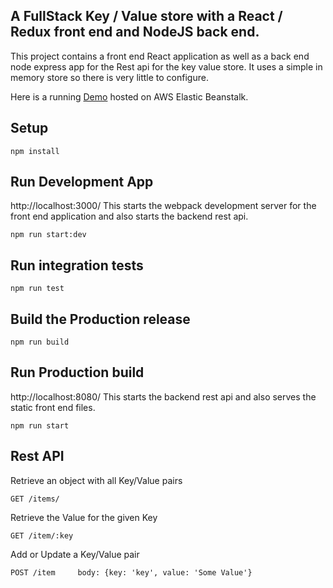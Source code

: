 ## A FullStack Key / Value store with a React / Redux front end and NodeJS back end.
This project contains a front end React application as well as a back end node
express app for the Rest api for the key value store.  It uses a simple in memory
store so there is very little to configure.

Here is a running [Demo](http://reactreduxkvstore-env.eba-upiwzkqd.us-east-1.elasticbeanstalk.com/) hosted on AWS Elastic Beanstalk.

## Setup
```
npm install
```

## Run Development App
http://localhost:3000/  This starts the webpack development server for the front end application and also starts the backend rest api.
```
npm run start:dev
```

## Run integration tests
```
npm run test
```

## Build the Production release
```
npm run build
```

## Run Production build
http://localhost:8080/ This starts the backend rest api and also serves the static front end files.
```
npm run start
```

## Rest API

Retrieve an object with all Key/Value pairs
```
GET /items/
```

Retrieve the Value for the given Key
```
GET /item/:key
```

Add or Update a Key/Value pair
```
POST /item     body: {key: 'key', value: 'Some Value'}
```